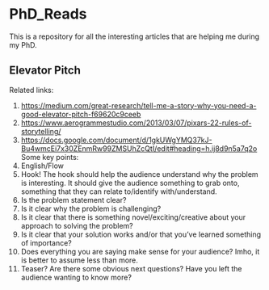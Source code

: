 # PhD_Reads
This is a repository for all the interesting articles that are helping me during my PhD.

## Elevator Pitch
Related links: 
1. https://medium.com/great-research/tell-me-a-story-why-you-need-a-good-elevator-pitch-f69620c9ceeb
2. https://www.aerogrammestudio.com/2013/03/07/pixars-22-rules-of-storytelling/
3. https://docs.google.com/document/d/1gkUWgYMQ37kJ-Bu4wmcEi7x30ZEnmRw99ZMSUhZcQtI/edit#heading=h.ij8d9n5a7q2o <br>
Some key points:
1. English/Flow
2. Hook! The hook should help the audience understand why the problem is interesting. It should give the audience something to grab onto, something that they can relate to/identify with/understand.
3. Is the problem statement clear?
4. Is it clear why the problem is challenging?
5. Is it clear that there is something novel/exciting/creative about your approach to solving the problem?
6. Is it clear that your solution works and/or that you’ve learned something of importance?
7. Does everything you are saying make sense for your audience? Imho, it is better to assume less than more.
8. Teaser? Are there some obvious next questions?  Have you left the audience wanting to know more? 
